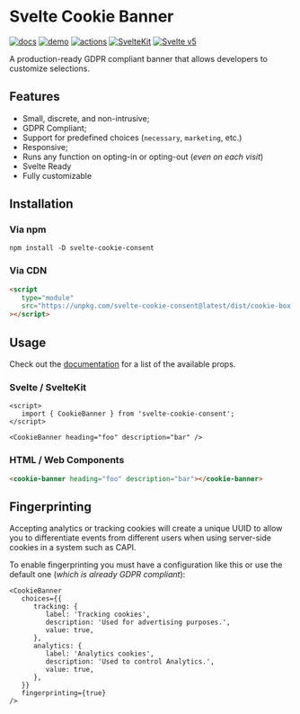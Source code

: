 # Svelte Cookie Banner

[![docs](https://img.shields.io/badge/DOCS-8A2BE)](https://svelte-cookie-consent.js.org/)
[![demo](https://img.shields.io/badge/DEMO-8A2BE2)](https://svelte-cookie-consent.js.org/demo/)
[![actions](https://github.com/SebaOfficial/svelte-cookie-consent/actions/workflows/publish.yml/badge.svg)](https://github.com/SebaOfficial/svelte-cookie-consent/actions/workflows/publish.yml) [![SvelteKit](https://img.shields.io/badge/svelte-kit-orange.svg)](https://kit.svelte.dev) [![Svelte v5](https://img.shields.io/badge/svelte-v5-blueviolet.svg)](https://svelte.dev)

A production-ready GDPR compliant banner that allows developers to customize selections.

## Features

- Small, discrete, and non-intrusive;
- GDPR Compliant;
- Support for predefined choices (`necessary`, `marketing`, etc.)
- Responsive;
- Runs any function on opting-in or opting-out (_even on each visit_)
- Svelte Ready
- Fully customizable

## Installation

### Via npm

```shell
npm install -D svelte-cookie-consent
```

### Via CDN

```html
<script
   type="module"
   src="https://unpkg.com/svelte-cookie-consent@latest/dist/cookie-box.js"
></script>
```

## Usage

Check out the [documentation](https://svelte-cookie-consent.js.org) for a list of the available props.

### Svelte / SvelteKit

```svelte
<script>
   import { CookieBanner } from 'svelte-cookie-consent';
</script>

<CookieBanner heading="foo" description="bar" />
```

### HTML / Web Components

```html
<cookie-banner heading="foo" description="bar"></cookie-banner>
```

## Fingerprinting

Accepting analytics or tracking cookies will create a unique UUID to allow you to differentiate events from different users when using server-side cookies in a system such as CAPI.

To enable fingerprinting you must have a configuration like this or use the default one (_which is already GDPR compliant_):

```svelte
<CookieBanner
   choices={{
      tracking: {
         label: 'Tracking cookies',
         description: 'Used for advertising purposes.',
         value: true,
      },
      analytics: {
         label: 'Analytics cookies',
         description: 'Used to control Analytics.',
         value: true,
      },
   }}
   fingerprinting={true}
/>
```
